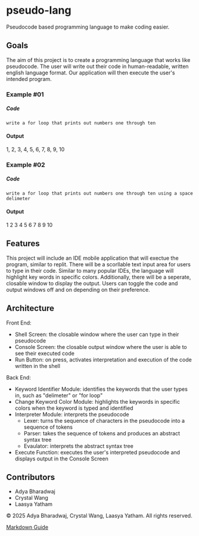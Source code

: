 # pseudo-lang
Pseudocode based programming language to make coding easier.

## Goals
The aim of this project is to create a programming language that works like pseudocode. The user will write out their code in human-readable, written english language format. Our application will then execute the user's intended program. 

### Example #01

##### Code
`write a for loop that prints out numbers one through ten`

#### Output
1, 2, 3, 4, 5, 6, 7, 8, 9, 10

### Example #02

##### Code
`write a for loop that prints out numbers one through ten using a space delimeter`

#### Output
1 2 3 4 5 6 7 8 9 10

## Features
This project will include an IDE mobile application that will exectue the program, similar to replit. There will be a scorllable text input area for users to type in their code. Similar to many popular IDEs, the language will highlight key words in specific colors. 
Additionally, there will be a seperate, closable window to display the output. Users can toggle the code and output windows off and on depending on their preference.

## Architecture
Front End:
  - Shell Screen: the closable window where the user can type in their pseudocode
  - Console Screen: the closable output window where the user is able to see their executed code
  - Run Button: on press, activates interpretation and execution of the code written in the shell
    
Back End:
  - Keyword Identifier Module: identifies the keywords that the user types in, such as "delimeter" or "for loop"
  - Change Keyword Color Module: highlights the keywords in specific colors when the keyword is typed and identified 
  - Interpreter Module: interprets the pseudocode
      - Lexer: turns the sequence of characters in the pseudocode into a sequence of tokens
      - Parser: takes the sequence of tokens and produces an abstract syntax tree 
      - Evaulator: interprets the abstract syntax tree
  - Execute Function: executes the user's interpreted pseudocode and displays output in the Console Screen

## Contributors
- Adya Bharadwaj
- Crystal Wang
- Laasya Yatham

&copy; 2025 Adya Bharadwaj, Crystal Wang, Laasya Yatham. All rights reserved.

[Markdown Guide](https://docs.github.com/en/get-started/writing-on-github/getting-started-with-writing-and-formatting-on-github/basic-writing-and-formatting-syntax)
